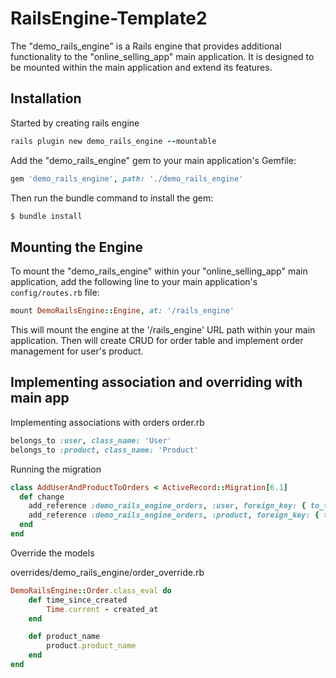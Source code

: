 # RailsEngine-Template2

The "demo_rails_engine" is a Rails engine that provides additional functionality to the "online_selling_app" main application. It is designed to be mounted within the main application and extend its features.

## Installation

Started by creating rails engine
```ruby
rails plugin new demo_rails_engine --mountable
```
Add the "demo_rails_engine" gem to your main application's Gemfile:

```ruby
gem 'demo_rails_engine', path: './demo_rails_engine'
```
Then run the bundle command to install the gem:

```bash
$ bundle install
```

## Mounting the Engine

To mount the "demo_rails_engine" within your "online_selling_app" main application, add the following line to your main application's `config/routes.rb` file:

```ruby
mount DemoRailsEngine::Engine, at: '/rails_engine'
```

This will mount the engine at the '/rails_engine' URL path within your main application. Then will create CRUD for order table and implement order management for user's product.


## Implementing association and overriding with main app

Implementing associations with orders order.rb

```ruby
belongs_to :user, class_name: 'User'
belongs_to :product, class_name: 'Product'
```

Running the migration

```ruby
class AddUserAndProductToOrders < ActiveRecord::Migration[6.1]
  def change
    add_reference :demo_rails_engine_orders, :user, foreign_key: { to_table: 'users' }
    add_reference :demo_rails_engine_orders, :product, foreign_key: { to_table: 'products' }
  end
end
```
Override the models

overrides/demo_rails_engine/order_override.rb

```ruby
DemoRailsEngine::Order.class_eval do
    def time_since_created
        Time.current - created_at
    end

    def product_name
        product.product_name
    end
end
```
